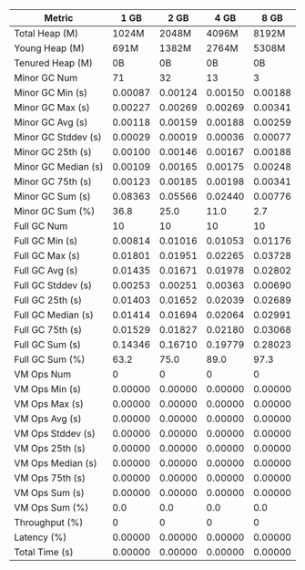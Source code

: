 | Metric | 1 GB | 2 GB | 4 GB | 8 GB |
|------|----|----|----|----|
| Total Heap (M) | 1024M | 2048M | 4096M | 8192M |
| Young Heap (M) | 691M | 1382M | 2764M | 5308M |
| Tenured Heap (M) | 0B | 0B | 0B | 0B |
| Minor GC Num | 71 | 32 | 13 | 3 |
| Minor GC Min (s) | 0.00087 | 0.00124 | 0.00150 | 0.00188 |
| Minor GC Max (s) | 0.00227 | 0.00269 | 0.00269 | 0.00341 |
| Minor GC Avg (s) | 0.00118 | 0.00159 | 0.00188 | 0.00259 |
| Minor GC Stddev (s) | 0.00029 | 0.00019 | 0.00036 | 0.00077 |
| Minor GC 25th (s) | 0.00100 | 0.00146 | 0.00167 | 0.00188 |
| Minor GC Median (s) | 0.00109 | 0.00165 | 0.00175 | 0.00248 |
| Minor GC 75th (s) | 0.00123 | 0.00185 | 0.00198 | 0.00341 |
| Minor GC Sum (s) | 0.08363 | 0.05566 | 0.02440 | 0.00776 |
| Minor GC Sum (%) | 36.8 | 25.0 | 11.0 | 2.7 |
| Full GC Num | 10 | 10 | 10 | 10 |
| Full GC Min (s) | 0.00814 | 0.01016 | 0.01053 | 0.01176 |
| Full GC Max (s) | 0.01801 | 0.01951 | 0.02265 | 0.03728 |
| Full GC Avg (s) | 0.01435 | 0.01671 | 0.01978 | 0.02802 |
| Full GC Stddev (s) | 0.00253 | 0.00251 | 0.00363 | 0.00690 |
| Full GC 25th (s) | 0.01403 | 0.01652 | 0.02039 | 0.02689 |
| Full GC Median (s) | 0.01414 | 0.01694 | 0.02064 | 0.02991 |
| Full GC 75th (s) | 0.01529 | 0.01827 | 0.02180 | 0.03068 |
| Full GC Sum (s) | 0.14346 | 0.16710 | 0.19779 | 0.28023 |
| Full GC Sum (%) | 63.2 | 75.0 | 89.0 | 97.3 |
| VM Ops Num | 0 | 0 | 0 | 0 |
| VM Ops Min (s) | 0.00000 | 0.00000 | 0.00000 | 0.00000 |
| VM Ops Max (s) | 0.00000 | 0.00000 | 0.00000 | 0.00000 |
| VM Ops Avg (s) | 0.00000 | 0.00000 | 0.00000 | 0.00000 |
| VM Ops Stddev (s) | 0.00000 | 0.00000 | 0.00000 | 0.00000 |
| VM Ops 25th (s) | 0.00000 | 0.00000 | 0.00000 | 0.00000 |
| VM Ops Median (s) | 0.00000 | 0.00000 | 0.00000 | 0.00000 |
| VM Ops 75th (s) | 0.00000 | 0.00000 | 0.00000 | 0.00000 |
| VM Ops Sum (s) | 0.00000 | 0.00000 | 0.00000 | 0.00000 |
| VM Ops Sum (%) | 0.0 | 0.0 | 0.0 | 0.0 |
| Throughput (%) | 0 | 0 | 0 | 0 |
| Latency (%) | 0.00000 | 0.00000 | 0.00000 | 0.00000 |
| Total Time (s) | 0.00000 | 0.00000 | 0.00000 | 0.00000 |
